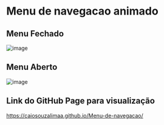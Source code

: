 # Menu de navegacao animado

## Menu Fechado
![image](https://user-images.githubusercontent.com/49465265/181403558-bfa8fa6e-c98c-42a4-9487-1942989f6a79.png)

## Menu Aberto
![image](https://user-images.githubusercontent.com/49465265/181403888-7e13df55-3b3b-4364-a289-fa2189fe99ee.png)

## Link do GitHub Page para visualização
https://caiosouzalimaa.github.io/Menu-de-navegacao/
